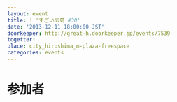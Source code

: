 ```yaml
---
layout: event
title: ! 'すごい広島 #30'
date: '2013-12-11 18:00:00 JST'
doorkeeper: http://great-h.doorkeeper.jp/events/7539
togetter:
place: city_hiroshima_m-plaza-freespace
categories: events
---
```


# 参加者
